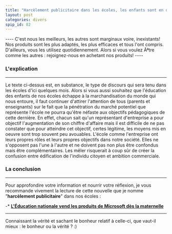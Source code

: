 ```yaml
---
title: "Harcèlement publicitaire dans les écoles, les enfants sont en danger."
layout: post
categories: divers
spip_id: 82
---
```

<p class="chapo">
----
C'est nous les meilleurs, les autres sont marginaux voire, inexistants!
Nos produits sont les plus adaptés, les plus efficaces et tous l'ont compris. D'ailleurs, vous les utilisez quotidiennement.
Alors si vous voulez Ãªtre comme les autres : rejoignez-nous en achetant nos produits!
----
</p>

### L'explication ###
----
Le texte ci-dessus est, en substance, le type de discours qui sera tenu dans les écoles d'ici quelques mois. Alors si vous aussi souhaitez que l'éducation des enfants de nos écoles échappe à la marchandisation du monde qui nous entoure, il faut continuer d'attirer l'attention de tous (parents et enseignants) sur le fait que la pénétration du marché potentiel que représente l'école ne pourra qu'être néfaste aux objectifs pédagogiques de cette dernière.
En effet, chacun sait qu'un représentant d'entreprise a pour objectif l'augmentation de son chiffre d'affaire mais il est difficile de ne pas constater que pour atteindre cet objectif, certes légitime, les moyens mis en oeuvre sont trop souvent peu avouables.
L'école comme l'entreprise ont leurs propres rôles et leurs propres objectifs dans notre société. Elles ne s'opposent pas l'une à l'autre et ne doivent pas non plus être confondus mais être complémentaires. Les mêler risquerait à coup sûr de créer la confusion entre édification de l'individu citoyen et ambition commerciale.


### La conclusion ###
----
Pour approfondire votre information et nourrir votre réflexion, je vous recommande vivement la lecture de cette nouvelle que je nomme "**harcèlement publicitaire**" dans nos écoles :

-* **[L'Éducation nationale vend les produits de Microsoft dès la maternelle](http://www.april.org/articles/communiques/pr-20060609.html)**







----
Connaissant la vérité et sachant le bonheur relatif à celle-ci, que vaut-il mieux : le bonheur ou la vérité ? :)
